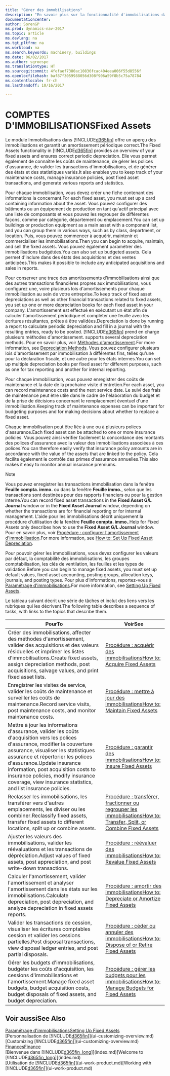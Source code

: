 ```yaml
---
title: "Gérer des immobilisations"
description: "En savoir plus sur la fonctionnalité d'immobilisations dans Dynamics NAV et afficher un aperçu de l'utilisation des immobilisations."
documentationcenter: 
author: SorenGP
ms.prod: dynamics-nav-2017
ms.topic: article
ms.devlang: na
ms.tgt_pltfrm: na
ms.workload: na
ms.search.keywords: machinery, buildings
ms.date: 06/02/2017
ms.author: sgroespe
ms.translationtype: HT
ms.sourcegitcommit: 4fefaef7380ac10836fcac404eea006f55d8556f
ms.openlocfilehash: baf87f3059988056d308f906a59f8b5c75a78784
ms.contentlocale: fr-ch
ms.lasthandoff: 10/16/2017

---
```

# <a name="fixed-assets"></a><span data-ttu-id="3559b-103">COMPTES D'IMMOBILISATIONS</span><span class="sxs-lookup"><span data-stu-id="3559b-103">Fixed Assets</span></span>
<span data-ttu-id="3559b-104">Le module Immobilisations dans [!INCLUDE[d365fin](includes/d365fin_md.md)] offre un aperçu des immobilisations et garantit un amortissement périodique correct.</span><span class="sxs-lookup"><span data-stu-id="3559b-104">The Fixed Assets functionality in [!INCLUDE[d365fin](includes/d365fin_md.md)] provides an overview of your fixed assets and ensures correct periodic depreciation.</span></span> <span data-ttu-id="3559b-105">Elle vous permet également de connaître les coûts de maintenance, de gérer les polices d'assurance, de valider les transactions d'immobilisations, et de générer des états et des statistiques variés.</span><span class="sxs-lookup"><span data-stu-id="3559b-105">It also enables you to keep track of your maintenance costs, manage insurance policies, post fixed asset transactions, and generate various reports and statistics.</span></span>

<span data-ttu-id="3559b-106">Pour chaque immobilisation, vous devez créer une fiche contenant des informations la concernant.</span><span class="sxs-lookup"><span data-stu-id="3559b-106">For each fixed asset, you must set up a card containing information about the asset.</span></span> <span data-ttu-id="3559b-107">Vous pouvez configurer des bâtiments ou un équipement de production en tant qu'actif principal avec une liste de composants et vous pouvez les regrouper de différentes façons, comme par catégorie, département ou emplacement.</span><span class="sxs-lookup"><span data-stu-id="3559b-107">You can set up buildings or production equipment as a main asset with a component list, and you can group them in various ways, such as by class, department, or location.</span></span> <span data-ttu-id="3559b-108">Puis, vous pouvez commencer à acquérir, maintenir et commercialiser les immobilisations.</span><span class="sxs-lookup"><span data-stu-id="3559b-108">Then you can begin to acquire, maintain, and sell the fixed assets.</span></span> <span data-ttu-id="3559b-109">Vous pouvez également paramétrer des immobilisations budgétées.</span><span class="sxs-lookup"><span data-stu-id="3559b-109">You can also set up budgeted assets.</span></span> <span data-ttu-id="3559b-110">Cela permet d'inclure dans des états des acquisitions et des ventes anticipées.</span><span class="sxs-lookup"><span data-stu-id="3559b-110">This makes it possible to include any anticipated acquisitions and sales in reports.</span></span>

<span data-ttu-id="3559b-111">Pour conserver une trace des amortissements d'immobilisations ainsi que des autres transactions financières propres aux immobilisations, vous configurez une, voire plusieurs lois d'amortissements pour chaque immobilisation au sein de votre entreprise.</span><span class="sxs-lookup"><span data-stu-id="3559b-111">To keep track of fixed asset depreciations as well as other financial transactions related to fixed assets, you set up one or more depreciation books for each fixed asset in your company.</span></span> <span data-ttu-id="3559b-112">L'amortissement est effectué en exécutant un état afin de calculer l'amortissement périodique et compléter une feuille avec les écritures résultantes, prêtes à être validées.</span><span class="sxs-lookup"><span data-stu-id="3559b-112">Depreciation is done by running a report to calculate periodic depreciation and fill in a journal with the resulting entries, ready to be posted.</span></span> [!INCLUDE[d365fin](includes/d365fin_md.md)]<span data-ttu-id="3559b-113"> prend en charge plusieurs méthodes d'amortissement.</span><span class="sxs-lookup"><span data-stu-id="3559b-113"> supports several depreciation methods.</span></span> <span data-ttu-id="3559b-114">Pour en savoir plus, voir [Méthodes d'amortissement](fa-depreciation-methods.md).</span><span class="sxs-lookup"><span data-stu-id="3559b-114">For more information, see [Depreciation Methods](fa-depreciation-methods.md).</span></span> <span data-ttu-id="3559b-115">Vous pouvez configurer plusieurs lois d'amortissement par immobilisation à différentes fins, telles qu'une pour la déclaration fiscale, et une autre pour les états internes.</span><span class="sxs-lookup"><span data-stu-id="3559b-115">You can set up multiple depreciation books per fixed asset for different purposes, such as one for tax reporting and another for internal reporting.</span></span>

<span data-ttu-id="3559b-116">Pour chaque immobilisation, vous pouvez enregistrer des coûts de maintenance et la date de la prochaine visite d'entretien.</span><span class="sxs-lookup"><span data-stu-id="3559b-116">For each asset, you can record maintenance costs and the next service date.</span></span> <span data-ttu-id="3559b-117">Le suivi des frais de maintenance peut être utile dans le cadre de l'élaboration du budget et de la prise de décisions concernant le remplacement éventuel d'une immobilisation.</span><span class="sxs-lookup"><span data-stu-id="3559b-117">Keeping track of maintenance expenses can be important for budgeting purposes and for making decisions about whether to replace a fixed asset.</span></span>

<span data-ttu-id="3559b-118">Chaque immobilisation peut être liée à une ou à plusieurs polices d'assurance.</span><span class="sxs-lookup"><span data-stu-id="3559b-118">Each fixed asset can be attached to one or more insurance policies.</span></span> <span data-ttu-id="3559b-119">Vous pouvez ainsi vérifier facilement la concordance des montants des polices d'assurance avec la valeur des immobilisations associées à ces polices.</span><span class="sxs-lookup"><span data-stu-id="3559b-119">You can therefore easily verify that insurance policy amounts are in accordance with the value of the assets that are linked to the policy.</span></span> <span data-ttu-id="3559b-120">Cela facilite également le contrôle des primes d'assurance annuelles.</span><span class="sxs-lookup"><span data-stu-id="3559b-120">This also makes it easy to monitor annual insurance premiums.</span></span>

> [!NOTE]  
>   <span data-ttu-id="3559b-121">Vous pouvez enregistrer les transactions immobilisation dans la fenêtre **Feuille compta. immo.** ou dans la fenêtre **Feuille immo.**, selon que les transactions sont destinées pour des rapports financiers ou pour la gestion interne.</span><span class="sxs-lookup"><span data-stu-id="3559b-121">You can record fixed asset transactions in the **Fixed Asset G/L Journal** window or in the **Fixed Asset Journal** window, depending on whether the transactions are for financial reporting or for internal management.</span></span> <span data-ttu-id="3559b-122">L'aide pour les immobilisations décrit uniquement la procédure d'utilisation de la fenêtre **Feuille compta. immo.**.</span><span class="sxs-lookup"><span data-stu-id="3559b-122">Help for Fixed Assets only describes how to use the **Fixed Asset G/L Journal** window.</span></span> <span data-ttu-id="3559b-123">Pour en savoir plus, voir [Procédure : configurer l'amortissement d'immobilisation](fa-how-setup-depreciation.md).</span><span class="sxs-lookup"><span data-stu-id="3559b-123">For more information, see [How to: Set Up Fixed Asset Depreciation](fa-how-setup-depreciation.md).</span></span>

<span data-ttu-id="3559b-124">Pour pouvoir gérer les immobilisations, vous devez configurer les valeurs par défaut, la comptabilité des immobilisations, les groupes comptabilisation, les clés de ventilation, les feuilles et les types de validation.</span><span class="sxs-lookup"><span data-stu-id="3559b-124">Before you can begin to manage fixed assets, you must set up default values, fixed asset accounting, posting groups, allocation keys, journals, and posting types.</span></span> <span data-ttu-id="3559b-125">Pour plus d'informations, reportez-vous à [Paramétrage d'immobilisations](fa-setup.md).</span><span class="sxs-lookup"><span data-stu-id="3559b-125">For more information, see [Setting Up Fixed Assets](fa-setup.md).</span></span>

<span data-ttu-id="3559b-126">Le tableau suivant décrit une série de tâches et inclut des liens vers les rubriques qui les décrivent.</span><span class="sxs-lookup"><span data-stu-id="3559b-126">The following table describes a sequence of tasks, with links to the topics that describe them.</span></span>

| <span data-ttu-id="3559b-127">Pour</span><span class="sxs-lookup"><span data-stu-id="3559b-127">To</span></span> | <span data-ttu-id="3559b-128">Voir</span><span class="sxs-lookup"><span data-stu-id="3559b-128">See</span></span> |
| --- | --- |
| <span data-ttu-id="3559b-129">Créer des immobilisations, affecter des méthodes d'amortissement, valider des acquisitions et des valeurs résiduelles et imprimer les listes d'immobilisations.</span><span class="sxs-lookup"><span data-stu-id="3559b-129">Create fixed assets, assign depreciation methods, post acquisitions, salvage values, and print fixed asset lists.</span></span> |[<span data-ttu-id="3559b-130">Procédure : acquérir des immobilisations</span><span class="sxs-lookup"><span data-stu-id="3559b-130">How to: Acquire Fixed Assets</span></span>](fa-how-acquire.md) |
| <span data-ttu-id="3559b-131">Enregistrer les visites de service, valider les coûts de maintenance et surveiller les coûts de maintenance.</span><span class="sxs-lookup"><span data-stu-id="3559b-131">Record service visits, post maintenance costs, and monitor maintenance costs.</span></span> |[<span data-ttu-id="3559b-132">Procédure : mettre à jour des immobilisations</span><span class="sxs-lookup"><span data-stu-id="3559b-132">How to: Maintain Fixed Assets</span></span>](fa-how-maintain.md) |
| <span data-ttu-id="3559b-133">Mettre à jour les informations d'assurance, valider les coûts d'acquisition vers les polices d'assurance, modifier la couverture assurance, visualiser les statistiques assurance et répertorier les polices d'assurance.</span><span class="sxs-lookup"><span data-stu-id="3559b-133">Update insurance information, post acquisition costs to insurance policies, modify insurance coverage, view insurance statistics, and list insurance policies.</span></span> |[<span data-ttu-id="3559b-134">Procédure : garantir des immobilisations</span><span class="sxs-lookup"><span data-stu-id="3559b-134">How to: Insure Fixed Assets</span></span>](fa-how-insure.md) |
| <span data-ttu-id="3559b-135">Reclasser les immobilisations, les transférer vers d'autres emplacements, les diviser ou les combiner.</span><span class="sxs-lookup"><span data-stu-id="3559b-135">Reclassify fixed assets, transfer fixed assets to different locations, split up or combine assets.</span></span> |[<span data-ttu-id="3559b-136">Procédure : transférer, fractionner ou regrouper les immobilisations</span><span class="sxs-lookup"><span data-stu-id="3559b-136">How to: Transfer, Split, or Combine Fixed Assets</span></span>](fa-how-trans-split-combine.md) |
| <span data-ttu-id="3559b-137">Ajuster les valeurs des immobilisations, valider les réévaluations et les transactions de dépréciation.</span><span class="sxs-lookup"><span data-stu-id="3559b-137">Adjust values of fixed assets, post appreciation, and post write-down transactions.</span></span> |[<span data-ttu-id="3559b-138">Procédure : réévaluer des immobilisations</span><span class="sxs-lookup"><span data-stu-id="3559b-138">How to: Revalue Fixed Assets</span></span>](fa-how-revalue.md) |
| <span data-ttu-id="3559b-139">Calculer l'amortissement, valider l'amortissement et analyser l'amortissement dans les états sur les immobilisations.</span><span class="sxs-lookup"><span data-stu-id="3559b-139">Calculate depreciation, post depreciation, and  analyze depreciation in fixed assets reports.</span></span> |[<span data-ttu-id="3559b-140">Procédure : amortir des immobilisations</span><span class="sxs-lookup"><span data-stu-id="3559b-140">How to: Depreciate or Amortize Fixed Assets</span></span>](fa-how-depreciate-amortize.md) |
| <span data-ttu-id="3559b-141">Valider les transactions de cession, visualiser les écritures comptables cession et valider les cessions partielles.</span><span class="sxs-lookup"><span data-stu-id="3559b-141">Post disposal transactions, view disposal ledger entries, and post partial disposals.</span></span> |[<span data-ttu-id="3559b-142">Procédure : céder ou annuler des immobilisations</span><span class="sxs-lookup"><span data-stu-id="3559b-142">How to: Dispose of or Retire Fixed Assets</span></span>](fa-how-dispose-retire.md) |
| <span data-ttu-id="3559b-143">Gérer les budgets d'immobilisations, budgéter les coûts d'acquisition, les cessions d'immobilisations et l'amortissement.</span><span class="sxs-lookup"><span data-stu-id="3559b-143">Manage fixed asset budgets, budget acquisition costs, budget disposals of fixed assets, and budget depreciation.</span></span> |[<span data-ttu-id="3559b-144">Procédure : gérer les budgets pour les immobilisations</span><span class="sxs-lookup"><span data-stu-id="3559b-144">How to: Manage Budgets for Fixed Assets</span></span>](fa-how-manage-budgets.md) |

## <a name="see-also"></a><span data-ttu-id="3559b-145">Voir aussi</span><span class="sxs-lookup"><span data-stu-id="3559b-145">See Also</span></span>
[<span data-ttu-id="3559b-146">Paramétrage d'immobilisations</span><span class="sxs-lookup"><span data-stu-id="3559b-146">Setting Up Fixed Assets</span></span>](fa-setup.md)  
<span data-ttu-id="3559b-147">[Personnalisation de [!INCLUDE[d365fin](includes/d365fin_md.md)]](ui-customizing-overview.md)</span><span class="sxs-lookup"><span data-stu-id="3559b-147">[Customizing [!INCLUDE[d365fin](includes/d365fin_md.md)]](ui-customizing-overview.md)</span></span>  
[<span data-ttu-id="3559b-148">Finances</span><span class="sxs-lookup"><span data-stu-id="3559b-148">Finance</span></span>](finance.md)  
<span data-ttu-id="3559b-149">[Bienvenue dans [!INCLUDE[d365fin_long](includes/d365fin_long_md.md)]](index.md)</span><span class="sxs-lookup"><span data-stu-id="3559b-149">[Welcome to [!INCLUDE[d365fin_long](includes/d365fin_long_md.md)]](index.md)</span></span>  
<span data-ttu-id="3559b-150">[Utilisation de [!INCLUDE[d365fin](includes/d365fin_md.md)]](ui-work-product.md)</span><span class="sxs-lookup"><span data-stu-id="3559b-150">[Working with [!INCLUDE[d365fin](includes/d365fin_md.md)]](ui-work-product.md)</span></span>

